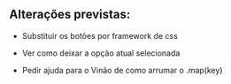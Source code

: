 ## Alterações previstas:


- Substituir os botões por framework de css

- Ver como deixar a opção atual selecionada

- Pedir ajuda para o Vinão de como arrumar o .map(key)
